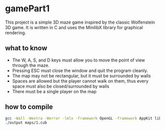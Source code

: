 # gamePart1
This project is a simple 3D maze game inspired by the classic Wolfenstein 3D game. It is written in C and uses the MinilibX library for graphical rendering.

## what to know

- The W, A, S, and D keys must allow you to move the point of view through the maze.
- Pressing ESC must close the window and quit the program cleanly.
- The map may not be rectangular, but it must be surrounded by walls
- Spaces are allowed but the player cannot walk on them, thus every space must also be closed/surrounded by walls
- There must be a single player on the map

## how to compile

```bash
gcc -Wall -Wextra -Werror -lmlx -framework OpenGL -framework AppKit libft/src/*.c src/*.c -o output
./output maps/1.cub
